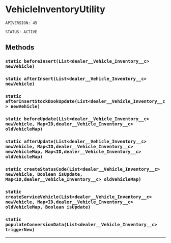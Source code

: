 # VehicleInventoryUtility

`APIVERSION: 45`

`STATUS: ACTIVE`
## Methods
### `static beforeInsert(List<dealer__Vehicle_Inventory__c> newVehicle)`
### `static afterInsert(List<dealer__Vehicle_Inventory__c> newVehicle)`
### `static afterInsertStockBookUpdate(List<dealer__Vehicle_Inventory__c> newVehicle)`
### `static beforeUpdate(List<dealer__Vehicle_Inventory__c> newVehicle, Map<ID,dealer__Vehicle_Inventory__c> oldVehicleMap)`
### `static afterUpdate(List<dealer__Vehicle_Inventory__c> newVehicle, Map<ID,dealer__Vehicle_Inventory__c> newVehicleMap, Map<ID,dealer__Vehicle_Inventory__c> oldVehicleMap)`
### `static createStatusCode(List<dealer__Vehicle_Inventory__c> newVehicle, Boolean isUpdate, Map<ID,dealer__Vehicle_Inventory__c> oldVehicleMap)`
### `static createServiceVehicle(List<dealer__Vehicle_Inventory__c> newVehicle, Map<ID,dealer__Vehicle_Inventory__c> oldVehicleMap, Boolean isUpdate)`
### `static populateConversionData(List<dealer__Vehicle_Inventory__c> triggerNew)`
---
